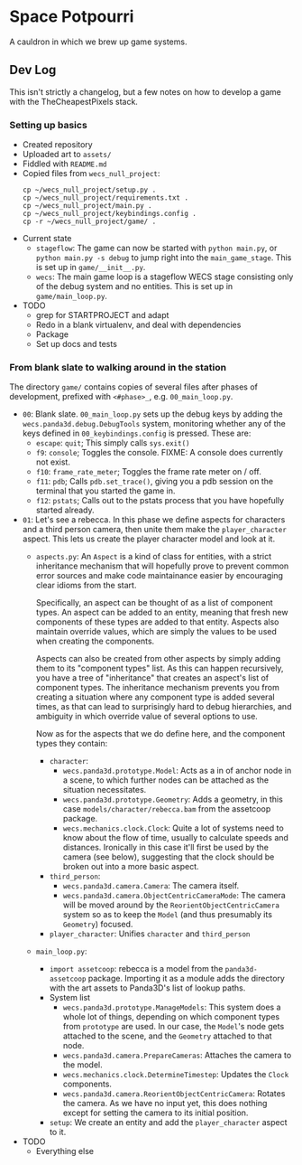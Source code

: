 Space Potpourri
===============

A cauldron in which we brew up game systems.


Dev Log
-------

This isn't strictly a changelog, but a few notes on how to develop a
game with the TheCheapestPixels stack.


### Setting up basics

* Created repository
* Uploaded art to `assets/`
* Fiddled with `README.md`
* Copied files from `wecs_null_project`:
  ```plaintext
  cp ~/wecs_null_project/setup.py .
  cp ~/wecs_null_project/requirements.txt .
  cp ~/wecs_null_project/main.py .
  cp ~/wecs_null_project/keybindings.config .
  cp -r ~/wecs_null_project/game/ .
  ```
* Current state
  * `stageflow`: The game can now be started with `python main.py`, or
    `python main.py -s debug` to jump right into the `main_game_stage`.
    This is set up in `game/__init__.py`.
  * `wecs`: The main game loop is a stageflow WECS stage consisting only
    of the debug system and no entities. This is set up in
    `game/main_loop.py`.
* TODO
  * grep for STARTPROJECT and adapt
  * Redo in a blank virtualenv, and deal with dependencies
  * Package
  * Set up docs and tests


### From blank slate to walking around in the station

The directory `game/` contains copies of several files after phases of
development, prefixed with `<#phase>_`, e.g. `00_main_loop.py`.

* `00`: Blank slate. `00_main_loop.py` sets up the debug keys by adding
  the `wecs.panda3d.debug.DebugTools` system, monitoring whether any of
  the keys defined in `00_keybindings.config` is pressed. These are:
  * `escape`: `quit`; This simply calls `sys.exit()`
  * `f9`: `console`; Toggles the console.
    FIXME: A console does currently not exist.
  * `f10`: `frame_rate_meter`; Toggles the frame rate meter on / off.
  * `f11`: `pdb`; Calls `pdb.set_trace()`, giving you a pdb session on
    the terminal that you started the game in.
  * `f12`: `pstats`; Calls out to the pstats process that you have
    hopefully started already.
* `01`: Let's see a rebecca.
  In this phase we define aspects for characters and a third person
  camera, then unite them make the `player_character` aspect. This lets
  us create the player character model and look at it.
  * `aspects.py`: An `Aspect` is a kind of class for entities, with a
    strict inheritance mechanism that will hopefully prove to prevent
    common error sources and make code maintainance easier by
    encouraging clear idioms from the start.

    Specifically, an aspect can be thought of as a list of component
    types. An aspect can be added to an entity, meaning that fresh new
    components of these types are added to that entity. Aspects also
    maintain override values, which are simply the values to be used
    when creating the components.

    Aspects can also be created from other aspects by simply adding them
    to its "component types" list. As this can happen recursively, you
    have a tree of "inheritance" that creates an aspect's list of
    component types. The inheritance mechanism prevents you from
    creating a situation where any component type is added several
    times, as that can lead to surprisingly hard to debug hierarchies,
    and ambiguity in which override value of several options to use.
    
    Now as for the aspects that we do define here, and the component
    types they contain:
    * `character`:
      * `wecs.panda3d.prototype.Model`: Acts as a in of anchor node in a
        scene, to which further nodes can be attached as the situation
        necessitates.
      * `wecs.panda3d.prototype.Geometry`: Adds a geometry, in this case
        `models/character/rebecca.bam` from the assetcoop package.
      * `wecs.mechanics.clock.Clock`: Quite a lot of systems need to
        know about the flow of time, usually to calculate speeds and
	distances. Ironically in this case it'll first be used by the
	camera (see below), suggesting that the clock should be broken
	out into a more basic aspect.
    * `third_person`:
      * `wecs.panda3d.camera.Camera`: The camera itself.
      * `wecs.panda3d.camera.ObjectCentricCameraMode`: The camera will
        be moved around by the `ReorientObjectCentricCamera` system so
	as to keep the `Model` (and thus presumably its `Geometry`)
	focused.
    * `player_character`: Unifies `character` and `third_person`
  * `main_loop.py`:
    * `import assetcoop`: rebecca is a model from the
      `panda3d-assetcoop` package. Importing it as a module adds the
      directory with the art assets to Panda3D's list of lookup paths.
    * System list
      * `wecs.panda3d.prototype.ManageModels`: This system does a whole
        lot of things, depending on which component types from
	`prototype` are used. In our case, the `Model`'s node gets
	attached to the scene, and the `Geometry` attached to that node.
      * `wecs.panda3d.camera.PrepareCameras`: Attaches the camera to the
        model.
      * `wecs.mechanics.clock.DetermineTimestep`: Updates the `Clock`
        components.
      * `wecs.panda3d.camera.ReorientObjectCentricCamera`: Rotates the
        camera. As we have no input yet, this does nothing except for
	setting the camera to its initial position.
    * `setup`: We create an entity and add the `player_character` aspect
      to it.
* TODO
  * Everything else
